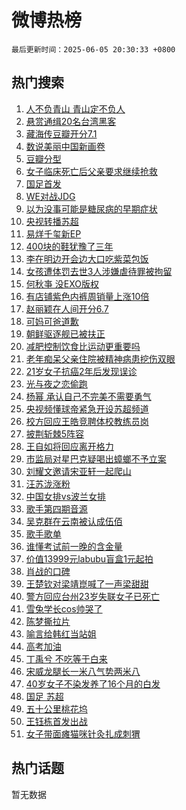 # 微博热榜

`最后更新时间：2025-06-05 20:30:33 +0800`

## 热门搜索

1. [人不负青山 青山定不负人](https://m.weibo.cn/search?containerid=100103type%3D1%26t%3D10%26q%3D%23%E4%BA%BA%E4%B8%8D%E8%B4%9F%E9%9D%92%E5%B1%B1+%E9%9D%92%E5%B1%B1%E5%AE%9A%E4%B8%8D%E8%B4%9F%E4%BA%BA%23&stream_entry_id=51&isnewpage=1&extparam=seat%3D1%26pos%3D0%26c_type%3D51%26stream_entry_id%3D51%26cate%3D10103%26q%3D%2523%25E4%25BA%25BA%25E4%25B8%258D%25E8%25B4%259F%25E9%259D%2592%25E5%25B1%25B1%2520%25E9%259D%2592%25E5%25B1%25B1%25E5%25AE%259A%25E4%25B8%258D%25E8%25B4%259F%25E4%25BA%25BA%2523%26dgr%3D0%26filter_type%3Drealtimehot%26display_time%3D1749126631%26pre_seqid%3D174912663172300568103)
1. [悬赏通缉20名台湾黑客](https://m.weibo.cn/search?containerid=100103type%3D1%26t%3D10%26q%3D%23%E6%82%AC%E8%B5%8F%E9%80%9A%E7%BC%8920%E5%90%8D%E5%8F%B0%E6%B9%BE%E9%BB%91%E5%AE%A2%23&stream_entry_id=31&isnewpage=1&extparam=seat%3D1%26realpos%3D1%26flag%3D16%26band_rank%3D1%26stream_entry_id%3D31%26c_type%3D31%26pos%3D0%26cate%3D5001%26q%3D%2523%25E6%2582%25AC%25E8%25B5%258F%25E9%2580%259A%25E7%25BC%258920%25E5%2590%258D%25E5%258F%25B0%25E6%25B9%25BE%25E9%25BB%2591%25E5%25AE%25A2%2523%26lcate%3D5001%26dgr%3D0%26filter_type%3Drealtimehot%26display_time%3D1749126631%26pre_seqid%3D174912663172300568103)
1. [藏海传豆瓣开分7.1](https://m.weibo.cn/search?containerid=100103type%3D1%26t%3D10%26q%3D%23%E8%97%8F%E6%B5%B7%E4%BC%A0%E8%B1%86%E7%93%A3%E5%BC%80%E5%88%867.1%23&stream_entry_id=31&isnewpage=1&extparam=seat%3D1%26realpos%3D2%26flag%3D1%26band_rank%3D2%26stream_entry_id%3D31%26c_type%3D31%26pos%3D1%26cate%3D5001%26q%3D%2523%25E8%2597%258F%25E6%25B5%25B7%25E4%25BC%25A0%25E8%25B1%2586%25E7%2593%25A3%25E5%25BC%2580%25E5%2588%25867.1%2523%26lcate%3D5001%26dgr%3D0%26filter_type%3Drealtimehot%26display_time%3D1749126631%26pre_seqid%3D174912663172300568103)
1. [数说美丽中国新画卷](https://m.weibo.cn/search?containerid=100103type%3D1%26t%3D10%26q%3D%23%E6%95%B0%E8%AF%B4%E7%BE%8E%E4%B8%BD%E4%B8%AD%E5%9B%BD%E6%96%B0%E7%94%BB%E5%8D%B7%23&stream_entry_id=31&isnewpage=1&extparam=seat%3D1%26realpos%3D3%26flag%3D1%26band_rank%3D3%26stream_entry_id%3D31%26c_type%3D31%26pos%3D2%26cate%3D5001%26q%3D%2523%25E6%2595%25B0%25E8%25AF%25B4%25E7%25BE%258E%25E4%25B8%25BD%25E4%25B8%25AD%25E5%259B%25BD%25E6%2596%25B0%25E7%2594%25BB%25E5%258D%25B7%2523%26lcate%3D5001%26dgr%3D0%26filter_type%3Drealtimehot%26display_time%3D1749126631%26pre_seqid%3D174912663172300568103)
1. [豆瓣分型](https://m.weibo.cn/search?containerid=100103type%3D1%26t%3D10%26q%3D%E8%B1%86%E7%93%A3%E5%88%86%E5%9E%8B&stream_entry_id=31&isnewpage=1&extparam=seat%3D1%26realpos%3D4%26flag%3D1%26band_rank%3D4%26stream_entry_id%3D31%26c_type%3D31%26pos%3D3%26cate%3D5001%26q%3D%25E8%25B1%2586%25E7%2593%25A3%25E5%2588%2586%25E5%259E%258B%26lcate%3D5001%26dgr%3D0%26filter_type%3Drealtimehot%26display_time%3D1749126631%26pre_seqid%3D174912663172300568103)
1. [女子临床死亡后父亲要求继续抢救](https://m.weibo.cn/search?containerid=100103type%3D1%26t%3D10%26q%3D%23%E5%A5%B3%E5%AD%90%E4%B8%B4%E5%BA%8A%E6%AD%BB%E4%BA%A1%E5%90%8E%E7%88%B6%E4%BA%B2%E8%A6%81%E6%B1%82%E7%BB%A7%E7%BB%AD%E6%8A%A2%E6%95%91%23&stream_entry_id=31&isnewpage=1&extparam=seat%3D1%26realpos%3D5%26flag%3D1%26band_rank%3D5%26stream_entry_id%3D31%26c_type%3D31%26pos%3D4%26cate%3D5001%26q%3D%2523%25E5%25A5%25B3%25E5%25AD%2590%25E4%25B8%25B4%25E5%25BA%258A%25E6%25AD%25BB%25E4%25BA%25A1%25E5%2590%258E%25E7%2588%25B6%25E4%25BA%25B2%25E8%25A6%2581%25E6%25B1%2582%25E7%25BB%25A7%25E7%25BB%25AD%25E6%258A%25A2%25E6%2595%2591%2523%26lcate%3D5001%26dgr%3D0%26filter_type%3Drealtimehot%26display_time%3D1749126631%26pre_seqid%3D174912663172300568103)
1. [国足首发](https://m.weibo.cn/search?containerid=100103type%3D1%26t%3D10%26q%3D%E5%9B%BD%E8%B6%B3%E9%A6%96%E5%8F%91&stream_entry_id=31&isnewpage=1&extparam=seat%3D1%26realpos%3D6%26flag%3D1%26band_rank%3D6%26stream_entry_id%3D31%26c_type%3D31%26pos%3D5%26cate%3D5001%26q%3D%25E5%259B%25BD%25E8%25B6%25B3%25E9%25A6%2596%25E5%258F%2591%26lcate%3D5001%26dgr%3D0%26filter_type%3Drealtimehot%26display_time%3D1749126631%26pre_seqid%3D174912663172300568103)
1. [WE对战JDG](https://m.weibo.cn/search?containerid=100103type%3D1%26t%3D10%26q%3D%23WE%E5%AF%B9%E6%88%98JDG%23&stream_entry_id=31&isnewpage=1&extparam=seat%3D1%26realpos%3D7%26flag%3D0%26band_rank%3D7%26stream_entry_id%3D31%26c_type%3D31%26pos%3D6%26cate%3D5001%26q%3D%2523WE%25E5%25AF%25B9%25E6%2588%2598JDG%2523%26lcate%3D5001%26dgr%3D0%26filter_type%3Drealtimehot%26display_time%3D1749126631%26pre_seqid%3D174912663172300568103)
1. [以为没事可能是糖尿病的早期症状](https://m.weibo.cn/search?containerid=100103type%3D1%26t%3D10%26q%3D%E4%BB%A5%E4%B8%BA%E6%B2%A1%E4%BA%8B%E5%8F%AF%E8%83%BD%E6%98%AF%E7%B3%96%E5%B0%BF%E7%97%85%E7%9A%84%E6%97%A9%E6%9C%9F%E7%97%87%E7%8A%B6&stream_entry_id=31&isnewpage=1&extparam=seat%3D1%26realpos%3D8%26flag%3D1%26band_rank%3D8%26stream_entry_id%3D31%26c_type%3D31%26pos%3D7%26cate%3D5001%26q%3D%25E4%25BB%25A5%25E4%25B8%25BA%25E6%25B2%25A1%25E4%25BA%258B%25E5%258F%25AF%25E8%2583%25BD%25E6%2598%25AF%25E7%25B3%2596%25E5%25B0%25BF%25E7%2597%2585%25E7%259A%2584%25E6%2597%25A9%25E6%259C%259F%25E7%2597%2587%25E7%258A%25B6%26lcate%3D5001%26dgr%3D0%26filter_type%3Drealtimehot%26display_time%3D1749126631%26pre_seqid%3D174912663172300568103)
1. [央视转播苏超](https://m.weibo.cn/search?containerid=100103type%3D1%26t%3D10%26q%3D%23%E5%A4%AE%E8%A7%86%E8%BD%AC%E6%92%AD%E8%8B%8F%E8%B6%85%23&stream_entry_id=31&isnewpage=1&extparam=seat%3D1%26realpos%3D9%26flag%3D0%26band_rank%3D9%26stream_entry_id%3D31%26c_type%3D31%26pos%3D8%26cate%3D5001%26q%3D%2523%25E5%25A4%25AE%25E8%25A7%2586%25E8%25BD%25AC%25E6%2592%25AD%25E8%258B%258F%25E8%25B6%2585%2523%26lcate%3D5001%26dgr%3D0%26filter_type%3Drealtimehot%26display_time%3D1749126631%26pre_seqid%3D174912663172300568103)
1. [易烊千玺新EP](https://m.weibo.cn/search?containerid=100103type%3D1%26t%3D10%26q%3D%E6%98%93%E7%83%8A%E5%8D%83%E7%8E%BA%E6%96%B0EP&stream_entry_id=31&isnewpage=1&extparam=seat%3D1%26realpos%3D10%26flag%3D1%26band_rank%3D10%26stream_entry_id%3D31%26c_type%3D31%26pos%3D9%26cate%3D5001%26q%3D%25E6%2598%2593%25E7%2583%258A%25E5%258D%2583%25E7%258E%25BA%25E6%2596%25B0EP%26lcate%3D5001%26dgr%3D0%26filter_type%3Drealtimehot%26display_time%3D1749126631%26pre_seqid%3D174912663172300568103)
1. [400块的鞋犹豫了三年](https://m.weibo.cn/search?containerid=100103type%3D1%26t%3D10%26q%3D400%E5%9D%97%E7%9A%84%E9%9E%8B%E7%8A%B9%E8%B1%AB%E4%BA%86%E4%B8%89%E5%B9%B4&stream_entry_id=31&isnewpage=1&extparam=seat%3D1%26realpos%3D11%26flag%3D2%26band_rank%3D11%26stream_entry_id%3D31%26c_type%3D31%26pos%3D10%26cate%3D5001%26q%3D400%25E5%259D%2597%25E7%259A%2584%25E9%259E%258B%25E7%258A%25B9%25E8%25B1%25AB%25E4%25BA%2586%25E4%25B8%2589%25E5%25B9%25B4%26lcate%3D5001%26dgr%3D0%26filter_type%3Drealtimehot%26display_time%3D1749126631%26pre_seqid%3D174912663172300568103)
1. [李在明边开会边大口吃紫菜包饭](https://m.weibo.cn/search?containerid=100103type%3D1%26t%3D10%26q%3D%23%E6%9D%8E%E5%9C%A8%E6%98%8E%E8%BE%B9%E5%BC%80%E4%BC%9A%E8%BE%B9%E5%A4%A7%E5%8F%A3%E5%90%83%E7%B4%AB%E8%8F%9C%E5%8C%85%E9%A5%AD%23&stream_entry_id=31&isnewpage=1&extparam=seat%3D1%26realpos%3D12%26flag%3D1%26band_rank%3D12%26stream_entry_id%3D31%26c_type%3D31%26pos%3D11%26cate%3D5001%26q%3D%2523%25E6%259D%258E%25E5%259C%25A8%25E6%2598%258E%25E8%25BE%25B9%25E5%25BC%2580%25E4%25BC%259A%25E8%25BE%25B9%25E5%25A4%25A7%25E5%258F%25A3%25E5%2590%2583%25E7%25B4%25AB%25E8%258F%259C%25E5%258C%2585%25E9%25A5%25AD%2523%26lcate%3D5001%26dgr%3D0%26filter_type%3Drealtimehot%26display_time%3D1749126631%26pre_seqid%3D174912663172300568103)
1. [女孩遭体罚去世3人涉嫌虐待罪被拘留](https://m.weibo.cn/search?containerid=100103type%3D1%26t%3D10%26q%3D%23%E5%A5%B3%E5%AD%A9%E9%81%AD%E4%BD%93%E7%BD%9A%E5%8E%BB%E4%B8%963%E4%BA%BA%E6%B6%89%E5%AB%8C%E8%99%90%E5%BE%85%E7%BD%AA%E8%A2%AB%E6%8B%98%E7%95%99%23&stream_entry_id=31&isnewpage=1&extparam=seat%3D1%26realpos%3D13%26flag%3D2%26band_rank%3D13%26stream_entry_id%3D31%26c_type%3D31%26pos%3D12%26cate%3D5001%26q%3D%2523%25E5%25A5%25B3%25E5%25AD%25A9%25E9%2581%25AD%25E4%25BD%2593%25E7%25BD%259A%25E5%258E%25BB%25E4%25B8%25963%25E4%25BA%25BA%25E6%25B6%2589%25E5%25AB%258C%25E8%2599%2590%25E5%25BE%2585%25E7%25BD%25AA%25E8%25A2%25AB%25E6%258B%2598%25E7%2595%2599%2523%26lcate%3D5001%26dgr%3D0%26filter_type%3Drealtimehot%26display_time%3D1749126631%26pre_seqid%3D174912663172300568103)
1. [何秋亊 没EXO版权](https://m.weibo.cn/search?containerid=100103type%3D1%26t%3D10%26q%3D%E4%BD%95%E7%A7%8B%E4%BA%8A+%E6%B2%A1EXO%E7%89%88%E6%9D%83&stream_entry_id=31&isnewpage=1&extparam=seat%3D1%26realpos%3D14%26flag%3D0%26band_rank%3D14%26stream_entry_id%3D31%26c_type%3D31%26pos%3D13%26cate%3D5001%26q%3D%25E4%25BD%2595%25E7%25A7%258B%25E4%25BA%258A%2520%25E6%25B2%25A1EXO%25E7%2589%2588%25E6%259D%2583%26lcate%3D5001%26dgr%3D0%26filter_type%3Drealtimehot%26display_time%3D1749126631%26pre_seqid%3D174912663172300568103)
1. [有店铺紫色内裤周销量上涨10倍](https://m.weibo.cn/search?containerid=100103type%3D1%26t%3D10%26q%3D%23%E6%9C%89%E5%BA%97%E9%93%BA%E7%B4%AB%E8%89%B2%E5%86%85%E8%A3%A4%E5%91%A8%E9%94%80%E9%87%8F%E4%B8%8A%E6%B6%A810%E5%80%8D%23&stream_entry_id=31&isnewpage=1&extparam=seat%3D1%26realpos%3D15%26flag%3D1%26band_rank%3D15%26stream_entry_id%3D31%26c_type%3D31%26pos%3D14%26cate%3D5001%26q%3D%2523%25E6%259C%2589%25E5%25BA%2597%25E9%2593%25BA%25E7%25B4%25AB%25E8%2589%25B2%25E5%2586%2585%25E8%25A3%25A4%25E5%2591%25A8%25E9%2594%2580%25E9%2587%258F%25E4%25B8%258A%25E6%25B6%25A810%25E5%2580%258D%2523%26lcate%3D5001%26dgr%3D0%26filter_type%3Drealtimehot%26display_time%3D1749126631%26pre_seqid%3D174912663172300568103)
1. [赵丽颖在人间开分6.7](https://m.weibo.cn/search?containerid=100103type%3D1%26t%3D10%26q%3D%23%E8%B5%B5%E4%B8%BD%E9%A2%96%E5%9C%A8%E4%BA%BA%E9%97%B4%E5%BC%80%E5%88%866.7%23&stream_entry_id=31&isnewpage=1&extparam=seat%3D1%26realpos%3D16%26flag%3D1%26band_rank%3D16%26stream_entry_id%3D31%26c_type%3D31%26pos%3D15%26cate%3D5001%26q%3D%2523%25E8%25B5%25B5%25E4%25B8%25BD%25E9%25A2%2596%25E5%259C%25A8%25E4%25BA%25BA%25E9%2597%25B4%25E5%25BC%2580%25E5%2588%25866.7%2523%26lcate%3D5001%26dgr%3D0%26filter_type%3Drealtimehot%26display_time%3D1749126631%26pre_seqid%3D174912663172300568103)
1. [可妈可爸道歉](https://m.weibo.cn/search?containerid=100103type%3D1%26t%3D10%26q%3D%23%E5%8F%AF%E5%A6%88%E5%8F%AF%E7%88%B8%E9%81%93%E6%AD%89%23&stream_entry_id=31&isnewpage=1&extparam=seat%3D1%26realpos%3D17%26flag%3D1%26band_rank%3D17%26stream_entry_id%3D31%26c_type%3D31%26pos%3D16%26cate%3D5001%26q%3D%2523%25E5%258F%25AF%25E5%25A6%2588%25E5%258F%25AF%25E7%2588%25B8%25E9%2581%2593%25E6%25AD%2589%2523%26lcate%3D5001%26dgr%3D0%26filter_type%3Drealtimehot%26display_time%3D1749126631%26pre_seqid%3D174912663172300568103)
1. [朝鲜驱逐舰已被扶正](https://m.weibo.cn/search?containerid=100103type%3D1%26t%3D10%26q%3D%23%E6%9C%9D%E9%B2%9C%E9%A9%B1%E9%80%90%E8%88%B0%E5%B7%B2%E8%A2%AB%E6%89%B6%E6%AD%A3%23&stream_entry_id=31&isnewpage=1&extparam=seat%3D1%26realpos%3D18%26flag%3D1%26band_rank%3D18%26stream_entry_id%3D31%26c_type%3D31%26pos%3D17%26cate%3D5001%26q%3D%2523%25E6%259C%259D%25E9%25B2%259C%25E9%25A9%25B1%25E9%2580%2590%25E8%2588%25B0%25E5%25B7%25B2%25E8%25A2%25AB%25E6%2589%25B6%25E6%25AD%25A3%2523%26lcate%3D5001%26dgr%3D0%26filter_type%3Drealtimehot%26display_time%3D1749126631%26pre_seqid%3D174912663172300568103)
1. [减肥控制饮食比运动更重要吗](https://m.weibo.cn/search?containerid=100103type%3D1%26t%3D10%26q%3D%E5%87%8F%E8%82%A5%E6%8E%A7%E5%88%B6%E9%A5%AE%E9%A3%9F%E6%AF%94%E8%BF%90%E5%8A%A8%E6%9B%B4%E9%87%8D%E8%A6%81%E5%90%97&stream_entry_id=31&isnewpage=1&extparam=seat%3D1%26realpos%3D19%26flag%3D1%26cate%3D5001%26band_rank%3D19%26lcate%3D5001%26c_type%3D31%26q%3D%25E5%2587%258F%25E8%2582%25A5%25E6%258E%25A7%25E5%2588%25B6%25E9%25A5%25AE%25E9%25A3%259F%25E6%25AF%2594%25E8%25BF%2590%25E5%258A%25A8%25E6%259B%25B4%25E9%2587%258D%25E8%25A6%2581%25E5%2590%2597%26pos%3D18%26is_ai_ask%3D1%26stream_entry_id%3D31%26dgr%3D0%26filter_type%3Drealtimehot%26display_time%3D1749126631%26pre_seqid%3D174912663172300568103)
1. [老年痴呆父亲住院被精神病患挖伤双眼](https://m.weibo.cn/search?containerid=100103type%3D1%26t%3D10%26q%3D%23%E8%80%81%E5%B9%B4%E7%97%B4%E5%91%86%E7%88%B6%E4%BA%B2%E4%BD%8F%E9%99%A2%E8%A2%AB%E7%B2%BE%E7%A5%9E%E7%97%85%E6%82%A3%E6%8C%96%E4%BC%A4%E5%8F%8C%E7%9C%BC%23&stream_entry_id=31&isnewpage=1&extparam=seat%3D1%26realpos%3D20%26flag%3D1%26band_rank%3D20%26stream_entry_id%3D31%26c_type%3D31%26pos%3D19%26cate%3D5001%26q%3D%2523%25E8%2580%2581%25E5%25B9%25B4%25E7%2597%25B4%25E5%2591%2586%25E7%2588%25B6%25E4%25BA%25B2%25E4%25BD%258F%25E9%2599%25A2%25E8%25A2%25AB%25E7%25B2%25BE%25E7%25A5%259E%25E7%2597%2585%25E6%2582%25A3%25E6%258C%2596%25E4%25BC%25A4%25E5%258F%258C%25E7%259C%25BC%2523%26lcate%3D5001%26dgr%3D0%26filter_type%3Drealtimehot%26display_time%3D1749126631%26pre_seqid%3D174912663172300568103)
1. [21岁女子抗癌2年后发现误诊](https://m.weibo.cn/search?containerid=100103type%3D1%26t%3D10%26q%3D%2321%E5%B2%81%E5%A5%B3%E5%AD%90%E6%8A%97%E7%99%8C2%E5%B9%B4%E5%90%8E%E5%8F%91%E7%8E%B0%E8%AF%AF%E8%AF%8A%23&stream_entry_id=31&isnewpage=1&extparam=seat%3D1%26realpos%3D21%26flag%3D0%26band_rank%3D21%26stream_entry_id%3D31%26c_type%3D31%26pos%3D20%26cate%3D5001%26q%3D%252321%25E5%25B2%2581%25E5%25A5%25B3%25E5%25AD%2590%25E6%258A%2597%25E7%2599%258C2%25E5%25B9%25B4%25E5%2590%258E%25E5%258F%2591%25E7%258E%25B0%25E8%25AF%25AF%25E8%25AF%258A%2523%26lcate%3D5001%26dgr%3D0%26filter_type%3Drealtimehot%26display_time%3D1749126631%26pre_seqid%3D174912663172300568103)
1. [光与夜之恋偷跑](https://m.weibo.cn/search?containerid=100103type%3D1%26t%3D10%26q%3D%E5%85%89%E4%B8%8E%E5%A4%9C%E4%B9%8B%E6%81%8B%E5%81%B7%E8%B7%91&stream_entry_id=31&isnewpage=1&extparam=seat%3D1%26realpos%3D22%26flag%3D1%26band_rank%3D22%26stream_entry_id%3D31%26c_type%3D31%26pos%3D21%26cate%3D5001%26q%3D%25E5%2585%2589%25E4%25B8%258E%25E5%25A4%259C%25E4%25B9%258B%25E6%2581%258B%25E5%2581%25B7%25E8%25B7%2591%26lcate%3D5001%26dgr%3D0%26filter_type%3Drealtimehot%26display_time%3D1749126631%26pre_seqid%3D174912663172300568103)
1. [杨幂 承认自己不完美不需要勇气](https://m.weibo.cn/search?containerid=100103type%3D1%26t%3D10%26q%3D%E6%9D%A8%E5%B9%82+%E6%89%BF%E8%AE%A4%E8%87%AA%E5%B7%B1%E4%B8%8D%E5%AE%8C%E7%BE%8E%E4%B8%8D%E9%9C%80%E8%A6%81%E5%8B%87%E6%B0%94&stream_entry_id=31&isnewpage=1&extparam=seat%3D1%26realpos%3D23%26flag%3D2%26band_rank%3D23%26stream_entry_id%3D31%26c_type%3D31%26pos%3D22%26cate%3D5001%26q%3D%25E6%259D%25A8%25E5%25B9%2582%2520%25E6%2589%25BF%25E8%25AE%25A4%25E8%2587%25AA%25E5%25B7%25B1%25E4%25B8%258D%25E5%25AE%258C%25E7%25BE%258E%25E4%25B8%258D%25E9%259C%2580%25E8%25A6%2581%25E5%258B%2587%25E6%25B0%2594%26lcate%3D5001%26dgr%3D0%26filter_type%3Drealtimehot%26display_time%3D1749126631%26pre_seqid%3D174912663172300568103)
1. [央视频懂球帝紧急开设苏超频道](https://m.weibo.cn/search?containerid=100103type%3D1%26t%3D10%26q%3D%23%E5%A4%AE%E8%A7%86%E9%A2%91%E6%87%82%E7%90%83%E5%B8%9D%E7%B4%A7%E6%80%A5%E5%BC%80%E8%AE%BE%E8%8B%8F%E8%B6%85%E9%A2%91%E9%81%93%23&stream_entry_id=31&isnewpage=1&extparam=seat%3D1%26realpos%3D24%26flag%3D1%26band_rank%3D24%26stream_entry_id%3D31%26c_type%3D31%26pos%3D23%26cate%3D5001%26q%3D%2523%25E5%25A4%25AE%25E8%25A7%2586%25E9%25A2%2591%25E6%2587%2582%25E7%2590%2583%25E5%25B8%259D%25E7%25B4%25A7%25E6%2580%25A5%25E5%25BC%2580%25E8%25AE%25BE%25E8%258B%258F%25E8%25B6%2585%25E9%25A2%2591%25E9%2581%2593%2523%26lcate%3D5001%26dgr%3D0%26filter_type%3Drealtimehot%26display_time%3D1749126631%26pre_seqid%3D174912663172300568103)
1. [校方回应王皓竞聘体校教练员岗](https://m.weibo.cn/search?containerid=100103type%3D1%26t%3D10%26q%3D%23%E6%A0%A1%E6%96%B9%E5%9B%9E%E5%BA%94%E7%8E%8B%E7%9A%93%E7%AB%9E%E8%81%98%E4%BD%93%E6%A0%A1%E6%95%99%E7%BB%83%E5%91%98%E5%B2%97%23&stream_entry_id=31&isnewpage=1&extparam=seat%3D1%26realpos%3D25%26flag%3D1%26band_rank%3D25%26stream_entry_id%3D31%26c_type%3D31%26pos%3D24%26cate%3D5001%26q%3D%2523%25E6%25A0%25A1%25E6%2596%25B9%25E5%259B%259E%25E5%25BA%2594%25E7%258E%258B%25E7%259A%2593%25E7%25AB%259E%25E8%2581%2598%25E4%25BD%2593%25E6%25A0%25A1%25E6%2595%2599%25E7%25BB%2583%25E5%2591%2598%25E5%25B2%2597%2523%26lcate%3D5001%26dgr%3D0%26filter_type%3Drealtimehot%26display_time%3D1749126631%26pre_seqid%3D174912663172300568103)
1. [披荆斩棘5阵容](https://m.weibo.cn/search?containerid=100103type%3D1%26t%3D10%26q%3D%E6%8A%AB%E8%8D%86%E6%96%A9%E6%A3%985%E9%98%B5%E5%AE%B9&stream_entry_id=31&isnewpage=1&extparam=seat%3D1%26realpos%3D26%26flag%3D0%26band_rank%3D26%26stream_entry_id%3D31%26c_type%3D31%26pos%3D25%26cate%3D5001%26q%3D%25E6%258A%25AB%25E8%258D%2586%25E6%2596%25A9%25E6%25A3%25985%25E9%2598%25B5%25E5%25AE%25B9%26lcate%3D5001%26dgr%3D0%26filter_type%3Drealtimehot%26display_time%3D1749126631%26pre_seqid%3D174912663172300568103)
1. [王自如将回应离开格力](https://m.weibo.cn/search?containerid=100103type%3D1%26t%3D10%26q%3D%23%E7%8E%8B%E8%87%AA%E5%A6%82%E5%B0%86%E5%9B%9E%E5%BA%94%E7%A6%BB%E5%BC%80%E6%A0%BC%E5%8A%9B%23&stream_entry_id=31&isnewpage=1&extparam=seat%3D1%26realpos%3D27%26flag%3D0%26band_rank%3D27%26stream_entry_id%3D31%26c_type%3D31%26pos%3D26%26cate%3D5001%26q%3D%2523%25E7%258E%258B%25E8%2587%25AA%25E5%25A6%2582%25E5%25B0%2586%25E5%259B%259E%25E5%25BA%2594%25E7%25A6%25BB%25E5%25BC%2580%25E6%25A0%25BC%25E5%258A%259B%2523%26lcate%3D5001%26dgr%3D0%26filter_type%3Drealtimehot%26display_time%3D1749126631%26pre_seqid%3D174912663172300568103)
1. [市监局对星巴克疑喝出蟑螂不予立案](https://m.weibo.cn/search?containerid=100103type%3D1%26t%3D10%26q%3D%23%E5%B8%82%E7%9B%91%E5%B1%80%E5%AF%B9%E6%98%9F%E5%B7%B4%E5%85%8B%E7%96%91%E5%96%9D%E5%87%BA%E8%9F%91%E8%9E%82%E4%B8%8D%E4%BA%88%E7%AB%8B%E6%A1%88%23&stream_entry_id=31&isnewpage=1&extparam=seat%3D1%26realpos%3D28%26flag%3D1%26band_rank%3D28%26stream_entry_id%3D31%26c_type%3D31%26pos%3D27%26cate%3D5001%26q%3D%2523%25E5%25B8%2582%25E7%259B%2591%25E5%25B1%2580%25E5%25AF%25B9%25E6%2598%259F%25E5%25B7%25B4%25E5%2585%258B%25E7%2596%2591%25E5%2596%259D%25E5%2587%25BA%25E8%259F%2591%25E8%259E%2582%25E4%25B8%258D%25E4%25BA%2588%25E7%25AB%258B%25E6%25A1%2588%2523%26lcate%3D5001%26dgr%3D0%26filter_type%3Drealtimehot%26display_time%3D1749126631%26pre_seqid%3D174912663172300568103)
1. [刘耀文邀请宋亚轩一起爬山](https://m.weibo.cn/search?containerid=100103type%3D1%26t%3D10%26q%3D%E5%88%98%E8%80%80%E6%96%87%E9%82%80%E8%AF%B7%E5%AE%8B%E4%BA%9A%E8%BD%A9%E4%B8%80%E8%B5%B7%E7%88%AC%E5%B1%B1&stream_entry_id=31&isnewpage=1&extparam=seat%3D1%26realpos%3D29%26flag%3D1%26band_rank%3D29%26stream_entry_id%3D31%26c_type%3D31%26pos%3D28%26cate%3D5001%26q%3D%25E5%2588%2598%25E8%2580%2580%25E6%2596%2587%25E9%2582%2580%25E8%25AF%25B7%25E5%25AE%258B%25E4%25BA%259A%25E8%25BD%25A9%25E4%25B8%2580%25E8%25B5%25B7%25E7%2588%25AC%25E5%25B1%25B1%26lcate%3D5001%26dgr%3D0%26filter_type%3Drealtimehot%26display_time%3D1749126631%26pre_seqid%3D174912663172300568103)
1. [汪苏泷涨粉](https://m.weibo.cn/search?containerid=100103type%3D1%26t%3D10%26q%3D%E6%B1%AA%E8%8B%8F%E6%B3%B7%E6%B6%A8%E7%B2%89&stream_entry_id=31&isnewpage=1&extparam=seat%3D1%26realpos%3D30%26flag%3D1%26band_rank%3D30%26stream_entry_id%3D31%26c_type%3D31%26pos%3D29%26cate%3D5001%26q%3D%25E6%25B1%25AA%25E8%258B%258F%25E6%25B3%25B7%25E6%25B6%25A8%25E7%25B2%2589%26lcate%3D5001%26dgr%3D0%26filter_type%3Drealtimehot%26display_time%3D1749126631%26pre_seqid%3D174912663172300568103)
1. [中国女排vs波兰女排](https://m.weibo.cn/search?containerid=100103type%3D1%26t%3D10%26q%3D%E4%B8%AD%E5%9B%BD%E5%A5%B3%E6%8E%92vs%E6%B3%A2%E5%85%B0%E5%A5%B3%E6%8E%92&stream_entry_id=31&isnewpage=1&extparam=seat%3D1%26realpos%3D31%26flag%3D1%26band_rank%3D31%26stream_entry_id%3D31%26c_type%3D31%26pos%3D30%26cate%3D5001%26q%3D%25E4%25B8%25AD%25E5%259B%25BD%25E5%25A5%25B3%25E6%258E%2592vs%25E6%25B3%25A2%25E5%2585%25B0%25E5%25A5%25B3%25E6%258E%2592%26lcate%3D5001%26dgr%3D0%26filter_type%3Drealtimehot%26display_time%3D1749126631%26pre_seqid%3D174912663172300568103)
1. [歌手第四期音源](https://m.weibo.cn/search?containerid=100103type%3D1%26t%3D10%26q%3D%23%E6%AD%8C%E6%89%8B%E7%AC%AC%E5%9B%9B%E6%9C%9F%E9%9F%B3%E6%BA%90%23&stream_entry_id=31&isnewpage=1&extparam=seat%3D1%26realpos%3D32%26flag%3D1%26band_rank%3D32%26stream_entry_id%3D31%26c_type%3D31%26pos%3D31%26cate%3D5001%26q%3D%2523%25E6%25AD%258C%25E6%2589%258B%25E7%25AC%25AC%25E5%259B%259B%25E6%259C%259F%25E9%259F%25B3%25E6%25BA%2590%2523%26lcate%3D5001%26dgr%3D0%26filter_type%3Drealtimehot%26display_time%3D1749126631%26pre_seqid%3D174912663172300568103)
1. [吴克群在云南被认成伍佰](https://m.weibo.cn/search?containerid=100103type%3D1%26t%3D10%26q%3D%E5%90%B4%E5%85%8B%E7%BE%A4%E5%9C%A8%E4%BA%91%E5%8D%97%E8%A2%AB%E8%AE%A4%E6%88%90%E4%BC%8D%E4%BD%B0&stream_entry_id=31&isnewpage=1&extparam=seat%3D1%26realpos%3D33%26flag%3D1%26band_rank%3D33%26stream_entry_id%3D31%26c_type%3D31%26pos%3D32%26cate%3D5001%26q%3D%25E5%2590%25B4%25E5%2585%258B%25E7%25BE%25A4%25E5%259C%25A8%25E4%25BA%2591%25E5%258D%2597%25E8%25A2%25AB%25E8%25AE%25A4%25E6%2588%2590%25E4%25BC%258D%25E4%25BD%25B0%26lcate%3D5001%26dgr%3D0%26filter_type%3Drealtimehot%26display_time%3D1749126631%26pre_seqid%3D174912663172300568103)
1. [歌手歌单](https://m.weibo.cn/search?containerid=100103type%3D1%26t%3D10%26q%3D%E6%AD%8C%E6%89%8B%E6%AD%8C%E5%8D%95&stream_entry_id=31&isnewpage=1&extparam=seat%3D1%26realpos%3D34%26flag%3D0%26band_rank%3D34%26stream_entry_id%3D31%26c_type%3D31%26pos%3D33%26cate%3D5001%26q%3D%25E6%25AD%258C%25E6%2589%258B%25E6%25AD%258C%25E5%258D%2595%26lcate%3D5001%26dgr%3D0%26filter_type%3Drealtimehot%26display_time%3D1749126631%26pre_seqid%3D174912663172300568103)
1. [谁懂考试前一晚的含金量](https://m.weibo.cn/search?containerid=100103type%3D1%26t%3D10%26q%3D%E8%B0%81%E6%87%82%E8%80%83%E8%AF%95%E5%89%8D%E4%B8%80%E6%99%9A%E7%9A%84%E5%90%AB%E9%87%91%E9%87%8F&stream_entry_id=31&isnewpage=1&extparam=seat%3D1%26realpos%3D35%26flag%3D1%26band_rank%3D35%26stream_entry_id%3D31%26c_type%3D31%26pos%3D34%26cate%3D5001%26q%3D%25E8%25B0%2581%25E6%2587%2582%25E8%2580%2583%25E8%25AF%2595%25E5%2589%258D%25E4%25B8%2580%25E6%2599%259A%25E7%259A%2584%25E5%2590%25AB%25E9%2587%2591%25E9%2587%258F%26lcate%3D5001%26dgr%3D0%26filter_type%3Drealtimehot%26display_time%3D1749126631%26pre_seqid%3D174912663172300568103)
1. [价值13999元labubu盲盒1元起拍](https://m.weibo.cn/search?containerid=100103type%3D1%26t%3D10%26q%3D%23%E4%BB%B7%E5%80%BC13999%E5%85%83labubu%E7%9B%B2%E7%9B%921%E5%85%83%E8%B5%B7%E6%8B%8D%23&stream_entry_id=31&isnewpage=1&extparam=seat%3D1%26realpos%3D36%26flag%3D1%26band_rank%3D36%26stream_entry_id%3D31%26c_type%3D31%26pos%3D35%26cate%3D5001%26q%3D%2523%25E4%25BB%25B7%25E5%2580%25BC13999%25E5%2585%2583labubu%25E7%259B%25B2%25E7%259B%25921%25E5%2585%2583%25E8%25B5%25B7%25E6%258B%258D%2523%26lcate%3D5001%26dgr%3D0%26filter_type%3Drealtimehot%26display_time%3D1749126631%26pre_seqid%3D174912663172300568103)
1. [肖战的口碑](https://m.weibo.cn/search?containerid=100103type%3D1%26t%3D10%26q%3D%23%E8%82%96%E6%88%98%E7%9A%84%E5%8F%A3%E7%A2%91%23&stream_entry_id=31&isnewpage=1&extparam=seat%3D1%26realpos%3D37%26flag%3D1%26band_rank%3D37%26stream_entry_id%3D31%26c_type%3D31%26pos%3D36%26cate%3D5001%26q%3D%2523%25E8%2582%2596%25E6%2588%2598%25E7%259A%2584%25E5%258F%25A3%25E7%25A2%2591%2523%26lcate%3D5001%26dgr%3D0%26filter_type%3Drealtimehot%26display_time%3D1749126631%26pre_seqid%3D174912663172300568103)
1. [王楚钦对梁靖崑喊了一声梁甜甜](https://m.weibo.cn/search?containerid=100103type%3D1%26t%3D10%26q%3D%23%E7%8E%8B%E6%A5%9A%E9%92%A6%E5%AF%B9%E6%A2%81%E9%9D%96%E5%B4%91%E5%96%8A%E4%BA%86%E4%B8%80%E5%A3%B0%E6%A2%81%E7%94%9C%E7%94%9C%23&stream_entry_id=31&isnewpage=1&extparam=seat%3D1%26realpos%3D38%26flag%3D1%26band_rank%3D38%26stream_entry_id%3D31%26c_type%3D31%26pos%3D37%26cate%3D5001%26q%3D%2523%25E7%258E%258B%25E6%25A5%259A%25E9%2592%25A6%25E5%25AF%25B9%25E6%25A2%2581%25E9%259D%2596%25E5%25B4%2591%25E5%2596%258A%25E4%25BA%2586%25E4%25B8%2580%25E5%25A3%25B0%25E6%25A2%2581%25E7%2594%259C%25E7%2594%259C%2523%26lcate%3D5001%26dgr%3D0%26filter_type%3Drealtimehot%26display_time%3D1749126631%26pre_seqid%3D174912663172300568103)
1. [警方回应台州23岁失联女子已死亡](https://m.weibo.cn/search?containerid=100103type%3D1%26t%3D10%26q%3D%23%E8%AD%A6%E6%96%B9%E5%9B%9E%E5%BA%94%E5%8F%B0%E5%B7%9E23%E5%B2%81%E5%A4%B1%E8%81%94%E5%A5%B3%E5%AD%90%E5%B7%B2%E6%AD%BB%E4%BA%A1%23&stream_entry_id=31&isnewpage=1&extparam=seat%3D1%26realpos%3D39%26flag%3D1%26band_rank%3D39%26stream_entry_id%3D31%26c_type%3D31%26pos%3D38%26cate%3D5001%26q%3D%2523%25E8%25AD%25A6%25E6%2596%25B9%25E5%259B%259E%25E5%25BA%2594%25E5%258F%25B0%25E5%25B7%259E23%25E5%25B2%2581%25E5%25A4%25B1%25E8%2581%2594%25E5%25A5%25B3%25E5%25AD%2590%25E5%25B7%25B2%25E6%25AD%25BB%25E4%25BA%25A1%2523%26lcate%3D5001%26dgr%3D0%26filter_type%3Drealtimehot%26display_time%3D1749126631%26pre_seqid%3D174912663172300568103)
1. [雪兔学长cos帅哭了](https://m.weibo.cn/search?containerid=100103type%3D1%26t%3D10%26q%3D%E9%9B%AA%E5%85%94%E5%AD%A6%E9%95%BFcos%E5%B8%85%E5%93%AD%E4%BA%86&stream_entry_id=31&isnewpage=1&extparam=seat%3D1%26realpos%3D40%26flag%3D1%26band_rank%3D40%26stream_entry_id%3D31%26c_type%3D31%26pos%3D39%26cate%3D5001%26q%3D%25E9%259B%25AA%25E5%2585%2594%25E5%25AD%25A6%25E9%2595%25BFcos%25E5%25B8%2585%25E5%2593%25AD%25E4%25BA%2586%26lcate%3D5001%26dgr%3D0%26filter_type%3Drealtimehot%26display_time%3D1749126631%26pre_seqid%3D174912663172300568103)
1. [陈梦撕拉片](https://m.weibo.cn/search?containerid=100103type%3D1%26t%3D10%26q%3D%23%E9%99%88%E6%A2%A6%E6%92%95%E6%8B%89%E7%89%87%23&stream_entry_id=31&isnewpage=1&extparam=seat%3D1%26realpos%3D41%26flag%3D0%26band_rank%3D41%26stream_entry_id%3D31%26c_type%3D31%26pos%3D40%26cate%3D5001%26q%3D%2523%25E9%2599%2588%25E6%25A2%25A6%25E6%2592%2595%25E6%258B%2589%25E7%2589%2587%2523%26lcate%3D5001%26dgr%3D0%26filter_type%3Drealtimehot%26display_time%3D1749126631%26pre_seqid%3D174912663172300568103)
1. [喻言给韩红当站姐](https://m.weibo.cn/search?containerid=100103type%3D1%26t%3D10%26q%3D%E5%96%BB%E8%A8%80%E7%BB%99%E9%9F%A9%E7%BA%A2%E5%BD%93%E7%AB%99%E5%A7%90&stream_entry_id=31&isnewpage=1&extparam=seat%3D1%26realpos%3D42%26flag%3D1%26band_rank%3D42%26stream_entry_id%3D31%26c_type%3D31%26pos%3D41%26cate%3D5001%26q%3D%25E5%2596%25BB%25E8%25A8%2580%25E7%25BB%2599%25E9%259F%25A9%25E7%25BA%25A2%25E5%25BD%2593%25E7%25AB%2599%25E5%25A7%2590%26lcate%3D5001%26dgr%3D0%26filter_type%3Drealtimehot%26display_time%3D1749126631%26pre_seqid%3D174912663172300568103)
1. [高考加油](https://m.weibo.cn/search?containerid=100103type%3D1%26t%3D10%26q%3D%23%E9%AB%98%E8%80%83%E5%8A%A0%E6%B2%B9%23&stream_entry_id=31&isnewpage=1&extparam=seat%3D1%26realpos%3D43%26flag%3D0%26band_rank%3D43%26stream_entry_id%3D31%26c_type%3D31%26pos%3D42%26cate%3D5001%26q%3D%2523%25E9%25AB%2598%25E8%2580%2583%25E5%258A%25A0%25E6%25B2%25B9%2523%26lcate%3D5001%26dgr%3D0%26filter_type%3Drealtimehot%26display_time%3D1749126631%26pre_seqid%3D174912663172300568103)
1. [丁禹兮 不吃等于白来](https://m.weibo.cn/search?containerid=100103type%3D1%26t%3D10%26q%3D%E4%B8%81%E7%A6%B9%E5%85%AE+%E4%B8%8D%E5%90%83%E7%AD%89%E4%BA%8E%E7%99%BD%E6%9D%A5&stream_entry_id=31&isnewpage=1&extparam=seat%3D1%26realpos%3D44%26flag%3D1%26band_rank%3D44%26stream_entry_id%3D31%26c_type%3D31%26pos%3D43%26cate%3D5001%26q%3D%25E4%25B8%2581%25E7%25A6%25B9%25E5%2585%25AE%2520%25E4%25B8%258D%25E5%2590%2583%25E7%25AD%2589%25E4%25BA%258E%25E7%2599%25BD%25E6%259D%25A5%26lcate%3D5001%26dgr%3D0%26filter_type%3Drealtimehot%26display_time%3D1749126631%26pre_seqid%3D174912663172300568103)
1. [宋威龙腿长一米八气势两米八](https://m.weibo.cn/search?containerid=100103type%3D1%26t%3D10%26q%3D%E5%AE%8B%E5%A8%81%E9%BE%99%E8%85%BF%E9%95%BF%E4%B8%80%E7%B1%B3%E5%85%AB%E6%B0%94%E5%8A%BF%E4%B8%A4%E7%B1%B3%E5%85%AB&stream_entry_id=31&isnewpage=1&extparam=seat%3D1%26realpos%3D45%26flag%3D1%26band_rank%3D45%26stream_entry_id%3D31%26c_type%3D31%26pos%3D44%26cate%3D5001%26q%3D%25E5%25AE%258B%25E5%25A8%2581%25E9%25BE%2599%25E8%2585%25BF%25E9%2595%25BF%25E4%25B8%2580%25E7%25B1%25B3%25E5%2585%25AB%25E6%25B0%2594%25E5%258A%25BF%25E4%25B8%25A4%25E7%25B1%25B3%25E5%2585%25AB%26lcate%3D5001%26dgr%3D0%26filter_type%3Drealtimehot%26display_time%3D1749126631%26pre_seqid%3D174912663172300568103)
1. [40岁女子不染发养了16个月的白发](https://m.weibo.cn/search?containerid=100103type%3D1%26t%3D10%26q%3D%2340%E5%B2%81%E5%A5%B3%E5%AD%90%E4%B8%8D%E6%9F%93%E5%8F%91%E5%85%BB%E4%BA%8616%E4%B8%AA%E6%9C%88%E7%9A%84%E7%99%BD%E5%8F%91%23&stream_entry_id=31&isnewpage=1&extparam=seat%3D1%26realpos%3D46%26flag%3D0%26band_rank%3D46%26stream_entry_id%3D31%26c_type%3D31%26pos%3D45%26cate%3D5001%26q%3D%252340%25E5%25B2%2581%25E5%25A5%25B3%25E5%25AD%2590%25E4%25B8%258D%25E6%259F%2593%25E5%258F%2591%25E5%2585%25BB%25E4%25BA%258616%25E4%25B8%25AA%25E6%259C%2588%25E7%259A%2584%25E7%2599%25BD%25E5%258F%2591%2523%26lcate%3D5001%26dgr%3D0%26filter_type%3Drealtimehot%26display_time%3D1749126631%26pre_seqid%3D174912663172300568103)
1. [国足 苏超](https://m.weibo.cn/search?containerid=100103type%3D1%26t%3D10%26q%3D%E5%9B%BD%E8%B6%B3+%E8%8B%8F%E8%B6%85&stream_entry_id=31&isnewpage=1&extparam=seat%3D1%26realpos%3D47%26flag%3D1%26band_rank%3D47%26stream_entry_id%3D31%26c_type%3D31%26pos%3D46%26cate%3D5001%26q%3D%25E5%259B%25BD%25E8%25B6%25B3%2520%25E8%258B%258F%25E8%25B6%2585%26lcate%3D5001%26dgr%3D0%26filter_type%3Drealtimehot%26display_time%3D1749126631%26pre_seqid%3D174912663172300568103)
1. [五十公里桃花坞](https://m.weibo.cn/search?containerid=100103type%3D1%26t%3D10%26q%3D%E4%BA%94%E5%8D%81%E5%85%AC%E9%87%8C%E6%A1%83%E8%8A%B1%E5%9D%9E&stream_entry_id=31&isnewpage=1&extparam=seat%3D1%26realpos%3D48%26flag%3D1%26band_rank%3D48%26stream_entry_id%3D31%26c_type%3D31%26pos%3D47%26cate%3D5001%26q%3D%25E4%25BA%2594%25E5%258D%2581%25E5%2585%25AC%25E9%2587%258C%25E6%25A1%2583%25E8%258A%25B1%25E5%259D%259E%26lcate%3D5001%26dgr%3D0%26filter_type%3Drealtimehot%26display_time%3D1749126631%26pre_seqid%3D174912663172300568103)
1. [王钰栋首发出战](https://m.weibo.cn/search?containerid=100103type%3D1%26t%3D10%26q%3D%23%E7%8E%8B%E9%92%B0%E6%A0%8B%E9%A6%96%E5%8F%91%E5%87%BA%E6%88%98%23&stream_entry_id=31&isnewpage=1&extparam=seat%3D1%26realpos%3D49%26flag%3D1%26band_rank%3D49%26stream_entry_id%3D31%26c_type%3D31%26pos%3D48%26cate%3D5001%26q%3D%2523%25E7%258E%258B%25E9%2592%25B0%25E6%25A0%258B%25E9%25A6%2596%25E5%258F%2591%25E5%2587%25BA%25E6%2588%2598%2523%26lcate%3D5001%26dgr%3D0%26filter_type%3Drealtimehot%26display_time%3D1749126631%26pre_seqid%3D174912663172300568103)
1. [女子带面瘫猫咪针灸扎成刺猬](https://m.weibo.cn/search?containerid=100103type%3D1%26t%3D10%26q%3D%23%E5%A5%B3%E5%AD%90%E5%B8%A6%E9%9D%A2%E7%98%AB%E7%8C%AB%E5%92%AA%E9%92%88%E7%81%B8%E6%89%8E%E6%88%90%E5%88%BA%E7%8C%AC%23&stream_entry_id=31&isnewpage=1&extparam=seat%3D1%26realpos%3D50%26flag%3D1%26band_rank%3D50%26stream_entry_id%3D31%26c_type%3D31%26pos%3D49%26cate%3D5001%26q%3D%2523%25E5%25A5%25B3%25E5%25AD%2590%25E5%25B8%25A6%25E9%259D%25A2%25E7%2598%25AB%25E7%258C%25AB%25E5%2592%25AA%25E9%2592%2588%25E7%2581%25B8%25E6%2589%258E%25E6%2588%2590%25E5%2588%25BA%25E7%258C%25AC%2523%26lcate%3D5001%26dgr%3D0%26filter_type%3Drealtimehot%26display_time%3D1749126631%26pre_seqid%3D174912663172300568103)

## 热门话题

暂无数据
